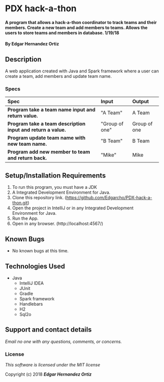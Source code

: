 # PDX hack-a-thon

#### A program that allows a hack-a-thon coordinator to track teams and their members. Create a new team and add members to teams. Allows the users to store teams and members in database. 1/19/18

#### By **Edgar Hernandez Ortiz**

## Description

A web application created with Java and Spark framework where a user can create a team, add members and update team name.


### Specs
| Spec | Input | Output |
| :-------------     | :------------- | :------------- |
| **Program take a team name input and return value.** |"A Team"|A Team|
| **Program take a team description input and return a value.**|"Group of one"|Group of one|
| **Program update team name with new team name.**|"B Team"|B Team|
| **Program add new member to team and return back.**|"Mike"|Mike|

## Setup/Installation Requirements

1. To run this program, you must have a JDK
2. A Integrated Development Environment for Java.
3. Clone this repository link. (https://github.com/Edgarcho/PDX-hack-a-thon.git)
4. Open the project in IntelliJ or in any Integrated Development Environment for Java.
5. Run the App.
6. Open in any browser.
(http://localhost:4567/)

## Known Bugs
* No known bugs at this time.

## Technologies Used
* Java
  * IntelliJ IDEA
  * JUnit
  * Gradle
  * Spark framework
  * Handlebars
  * H2
  * Sql2o

## Support and contact details

_Email no one with any questions, comments, or concerns._

### License

*This software is licensed under the MIT license*

Copyright (c) 2018 **_Edgar Hernandez Ortiz_**
